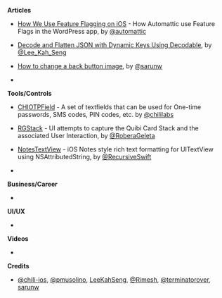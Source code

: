 
**Articles**

* [How We Use Feature Flagging on iOS](https://mobile.blog/2020/05/29/how-we-use-feature-flagging-on-ios/) - How Automattic use Feature Flags in the WordPress app, by [@automattic](https://twitter.com/automattic)

* [Decode and Flatten JSON with Dynamic Keys Using Decodable](https://swiftsenpai.com/swift/decode-dynamic-keys-json/), by [@Lee_Kah_Seng](https://twitter.com/Lee_Kah_Seng)

* [How to change a back button image](https://sarunw.com/posts/how-to-change-back-button-image/), by [@sarunw](https://twitter.com/sarunw)

*

**Tools/Controls**

* [CHIOTPField](https://github.com/ChiliLabs/CHIOTPField) - A set of textfields that can be used for One-time passwords, SMS codes, PIN codes, etc. by [@chililabs](https://github.com/ChiliLabs)

* [RGStack](https://github.com/terminatorover/RGStack) - UI attempts to capture the Quibi Card Stack and the associated User Interaction, by [@RoberaGeleta](https://twitter.com/RoberaGeleta)

* [NotesTextView](https://github.com/Rimesh/NotesTextView) - iOS Notes style rich text formatting for UITextView using NSAttributedString, by [@RecursiveSwift](https://twitter.com/RecursiveSwift)

* 

**Business/Career**

*

**UI/UX**

*

**Videos**

* 

**Credits**

* [@chili-ios](https://github.com/chili-ios), [@pmusolino](https://github.com/pmusolino), [LeeKahSeng](https://github.com/LeeKahSeng), [@Rimesh](https://github.com/Rimesh), [@terminatorover](https://github.com/terminatorover), [sarunw](https://github.com/sarunw)

